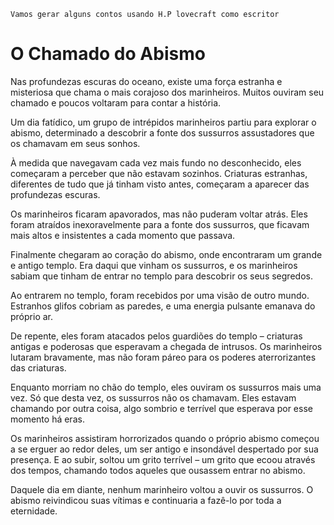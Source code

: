 ```
Vamos gerar alguns contos usando H.P lovecraft como escritor
```
# O Chamado do Abismo

Nas profundezas escuras do oceano, existe uma força estranha e misteriosa que chama o mais corajoso dos marinheiros. Muitos ouviram seu chamado e poucos voltaram para contar a história.

Um dia fatídico, um grupo de intrépidos marinheiros partiu para explorar o abismo, determinado a descobrir a fonte dos sussurros assustadores que os chamavam em seus sonhos.

À medida que navegavam cada vez mais fundo no desconhecido, eles começaram a perceber que não estavam sozinhos. Criaturas estranhas, diferentes de tudo que já tinham visto antes, começaram a aparecer das profundezas escuras.

Os marinheiros ficaram apavorados, mas não puderam voltar atrás. Eles foram atraídos inexoravelmente para a fonte dos sussurros, que ficavam mais altos e insistentes a cada momento que passava.

Finalmente chegaram ao coração do abismo, onde encontraram um grande e antigo templo. Era daqui que vinham os sussurros, e os marinheiros sabiam que tinham de entrar no templo para descobrir os seus segredos.

Ao entrarem no templo, foram recebidos por uma visão de outro mundo. Estranhos glifos cobriam as paredes, e uma energia pulsante emanava do próprio ar.

De repente, eles foram atacados pelos guardiões do templo – criaturas antigas e poderosas que esperavam a chegada de intrusos. Os marinheiros lutaram bravamente, mas não foram páreo para os poderes aterrorizantes das criaturas.

Enquanto morriam no chão do templo, eles ouviram os sussurros mais uma vez. Só que desta vez, os sussurros não os chamavam. Eles estavam chamando por outra coisa, algo sombrio e terrível que esperava por esse momento há eras.

Os marinheiros assistiram horrorizados quando o próprio abismo começou a se erguer ao redor deles, um ser antigo e insondável despertado por sua presença. E ao subir, soltou um grito terrível – um grito que ecoou através dos tempos, chamando todos aqueles que ousassem entrar no abismo.

Daquele dia em diante, nenhum marinheiro voltou a ouvir os sussurros. O abismo reivindicou suas vítimas e continuaria a fazê-lo por toda a eternidade.

